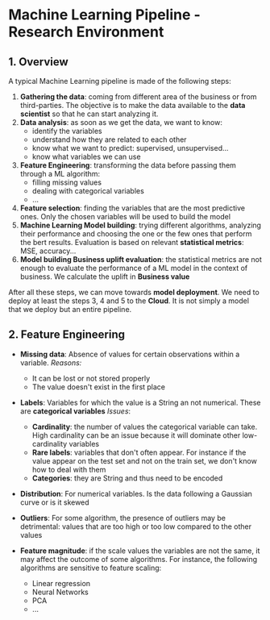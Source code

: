 # Machine Learning Pipeline - Research Environment

## 1. Overview

A typical Machine Learning pipeline is made of the following steps:
1. **Gathering the data**: coming from different area of the business or from third-parties. The objective is to make the data available to the **data scientist** so that he can start analyzing it.
2. **Data analysis**: as soon as we get the data, we want to know:
    * identify the variables
    * understand how they are related to each other
    * know what we want to predict: supervised, unsupervised...
    * know  what variables we can use
3. **Feature Engineering**: transforming the data before passing them through a ML algorithm:
    * filling missing values
    * dealing with categorical variables
    * ...
4. **Feature selection**: finding the variables that are the most predictive ones. Only the chosen variables will be used to build the model
5. **Machine Learning Model building**: trying different algorithms, analyzing their performance and choosing the one or the few ones that perform the bert results. Evaluation is based on relevant **statistical metrics**: MSE, accuracy...
6. **Model building Business uplift evaluation**: the statistical metrics are not enough to evaluate the performance of a ML model in the context of business. We calculate the uplift in **Business value**

After all these steps, we can move towards **model deployment**.
We need to deploy at least the steps 3, 4 and 5 to the **Cloud**. It is not simply a model that we deploy but an entire pipeline.

## 2. Feature Engineering

* **Missing data**: Absence of values for certain observations within a variable.
*Reasons:*
    * It can be lost or not stored properly
    * The value doesn't exist in the first place

* **Labels**: Variables for which the value is a String an not numerical. These are **categorical variables**
*Issues*:
    * **Cardinality**: the number of values the categorical variable can take. High cardinality can be an issue because it will dominate other low-cardinality variables
    * **Rare labels**: variables that don't often appear. For instance if the value appear on the test set and not on the train set, we don't know how to deal with them
    * **Categories**: they are String and thus need to be encoded

* **Distribution**: For numerical variables. Is the data following a Gaussian curve or is it skewed

* **Outliers**: For some algorithm, the presence of outliers may be detrimental: values that are too high or too low compared to the other values

* **Feature magnitude**: if the scale values the variables are not the same, it may affect the outcome of some algorithms. For instance, the following algorithms are sensitive to feature scaling:
    * Linear regression
    * Neural Networks
    * PCA
    * ...

